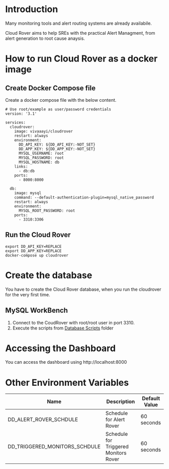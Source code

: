 # Introduction

Many monitoring tools and alert routing systems are already availabile.

Cloud Rover aims to help SREs with the practical Alert Managment, from alert generation to root cause anaysis.

# How to run Cloud Rover as a docker image

## Create Docker Compose file

Create a docker compose file with the below content. 

```
# Use root/example as user/password credentials
version: '3.1'

services:
  cloudrover:
    image: vivaaayi/cloudrover
    restart: always
    environment:
      DD_API_KEY: ${DD_API_KEY:-NOT_SET}
      DD_APP_KEY: ${DD_APP_KEY:-NOT_SET}
      MYSQL_USERNAME: root
      MYSQL_PASSWORD: root
      MYSQL_HOSTNAME: db
    links: 
      - db:db
    ports:
      - 8000:8000

  db:
    image: mysql
    command: --default-authentication-plugin=mysql_native_password
    restart: always
    environment:
      MYSQL_ROOT_PASSWORD: root
    ports:
      - 3310:3306
```

## Run the Cloud Rover

```
export DD_API_KEY=REPLACE
export DD_APP_KEY=REPLACE
docker-compose up cloudrover
```

# Create the database

You have to create the Cloud Rover database, when you run the cloudrover for the very first time.

## MySQL WorkBench
1. Connect to the CoudRover with root/root user in port 3310.
2. Execute the scripts from [Database Scripts](https://github.com/vivasaayi/cloudrover/tree/main/database-scripts) folder

# Accessing the Dashboard

You can access the dashboard using http://localhost:8000

# Other Environment Variables

|Name|Description|Default Value|
|---|---|---|
|DD_ALERT_ROVER_SCHDULE|Schedule for Alert Rover|60 seconds|
|DD_TRIGGERED_MONITORS_SCHDULE|Schedule for Triggered Monitors Rover|60 seconds|